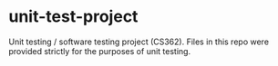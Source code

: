 # unit-test-project

Unit testing / software testing project (CS362). Files in this repo were provided strictly for the purposes of unit testing.
